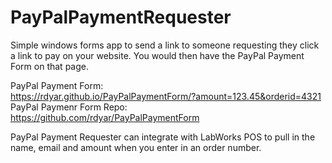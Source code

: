 # PayPalPaymentRequester
Simple windows forms app to send a link to someone requesting they click a link to pay on your website. You would then have the PayPal Payment Form on that page.

PayPal Payment Form:  
https://rdyar.github.io/PayPalPaymentForm/?amount=123.45&orderid=4321  
PayPal Paymenr Form Repo:  
https://github.com/rdyar/PayPalPaymentForm

PayPal Payment Requester can integrate with LabWorks POS to pull in the name, email and amount when you enter in an order number.



